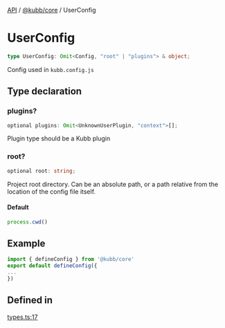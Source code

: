 [API](../../../packages.md) / [@kubb/core](../index.md) / UserConfig

# UserConfig

```ts
type UserConfig: Omit<Config, "root" | "plugins"> & object;
```

Config used in `kubb.config.js`

## Type declaration

### plugins?

```ts
optional plugins: Omit<UnknownUserPlugin, "context">[];
```

Plugin type should be a Kubb plugin

### root?

```ts
optional root: string;
```

Project root directory. Can be an absolute path, or a path relative from
the location of the config file itself.

#### Default

```ts
process.cwd()
```

## Example

```ts
import { defineConfig } from '@kubb/core'
export default defineConfig({
...
})
```

## Defined in

[types.ts:17](https://github.com/kubb-project/kubb/blob/dcebbafbee668a7722775212bce85eec29e39573/packages/core/src/types.ts#L17)
